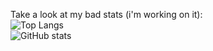 Take a look at my bad stats (i'm working on it): </br>
![Top Langs](https://github-readme-stats.vercel.app/api/top-langs/?username=woolw&hide_progress=false&theme=transparent&layout=compact)
</br>
![GitHub stats](https://github-readme-stats.vercel.app/api?username=woolw&show_icons=true&theme=transparent&custom_title=Github%20stats)
